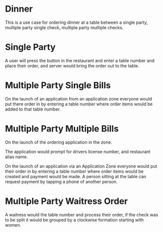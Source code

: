 # Dinner

This is a use case for ordering dinner at a table between a single party, multiple party single check, multiple party multiple checks.

# Single Party

A user will press the button in the restaurant and enter a table number and place their order, and server would bring the order out to the table.

# Multiple Party Single Bills

On the launch of an application from an application zone everyone would put there order in by entering a table number where order items would be added to that table number.

# Multiple Party Multiple Bills

On the launch of the ordering application in the zone.

The application would prompt for drivers license number, and restaurant alias name.

On the launch of an application via an Application Zone everyone would put their order in by entering a table number where order items would be created and payment would be made. A person sitting at the table can request payment by tapping a phone of another person.

# Multiple Party Waitress Order

A waitress would the table number and process their order, if the check was to be split it would be grouped by a clockwise formation starting with women.
